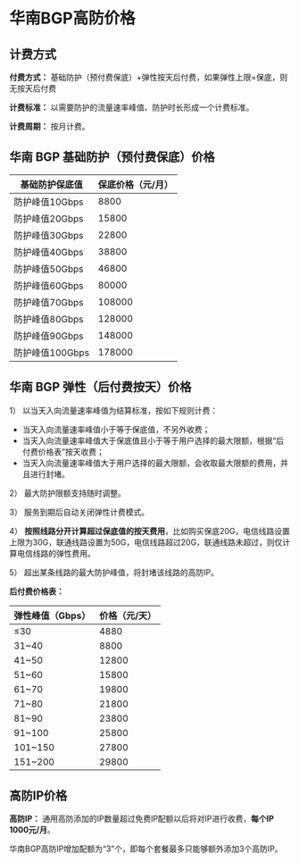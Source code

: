 

# 华南BGP高防价格

## 计费方式

**付费方式：** 基础防护（预付费保底）+弹性按天后付费，如果弹性上限=保底，则无按天后付费

**计费标准：** 以需要防护的流量速率峰值、防护时长形成一个计费标准。

**计费周期：** 按月计费。

## 华南 BGP 基础防护（预付费保底）价格

| 基础防护保底值     | 保底价格（元/月） |
| ----------- | --------- |
| 防护峰值10Gbps  | 8800      |
| 防护峰值20Gbps  | 15800     |
| 防护峰值30Gbps  | 22800     |
| 防护峰值40Gbps  | 38800     |
| 防护峰值50Gbps  | 46800     |
| 防护峰值60Gbps  | 80000     |
| 防护峰值70Gbps  | 108000    |
| 防护峰值80Gbps  | 128000    |
| 防护峰值90Gbps  | 148000    |
| 防护峰值100Gbps | 178000    |

## 华南 BGP 弹性（后付费按天）价格

1） 以当天入向流量速率峰值为结算标准，按如下规则计费：

  - 当天入向流量速率峰值小于等于保底值，不另外收费；
  - 当天入向流量速率峰值大于保底值且小于等于用户选择的最大限额，根据“后付费价格表”按天收费；
  - 当天入向流量速率峰值大于用户选择的最大限额，会收取最大限额的费用，并且进行封堵。

2） 最大防护限额支持随时调整。

3） 服务到期后自动关闭弹性计费模式。

4）
<span class="underline">**按照线路分开计算超过保底值的按天费用**</span>，比如购买保底20G，电信线路设置上限为30G，联通线路设置为50G，电信线路超过20G，联通线路未超过，则仅计算电信线路的弹性费用。

5） 超出某条线路的最大防护峰值，将封堵该线路的高防IP。

**后付费价格表：**

| 弹性峰值（Gbps） | 价格（元/天） |
| ---------- | ------- |
| ≤30        | 4880    |
| 31~40      | 8800    |
| 41~50      | 12800   |
| 51~60      | 15800   |
| 61~70      | 19800   |
| 71~80      | 21800   |
| 81~90      | 23800   |
| 91~100     | 25800   |
| 101~150     | 27800   |
| 151~200    | 29800    |

## 高防IP价格

**高防IP：** 通用高防添加的IP数量超过免费IP配额以后将对IP进行收费，**每个IP 1000元/月**。

华南BGP高防IP增加配额为“3”个，即每个套餐最多只能够额外添加3个高防IP。
